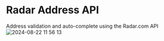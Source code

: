# Radar Address API
Address validation and auto-complete using the Radar.com API
![2024-08-22 11 56 13](https://github.com/user-attachments/assets/a5ff3960-f79e-493e-8959-367988203d8b)
